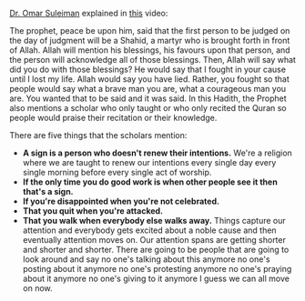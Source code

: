 [Dr. Omar Suleiman](https://yaqeeninstitute.org/team/omar-suleiman) explained in [this](https://www.youtube.com/watch?v=e0G8II_7f7k) video:

The prophet, peace be upon him, said that the first person to be judged on the day of judgment will be a Shahid, a martyr who is brought forth in front of Allah. Allah will mention his blessings, his favours upon that person, and the person will acknowledge all of those blessings. Then, Allah will say what did you do with those blessings? He would say that I fought in your cause until I lost my life. Allah would say you have lied. Rather, you fought so that people would say what a brave man you are, what a courageous man you are. You wanted that to be said and it was said. In this Hadith, the Prophet also mentions a scholar who only taught or who only recited the Quran so people would praise their recitation or their knowledge.

There are five things that the scholars mention:

- **A sign is a person who doesn't renew their intentions.** We're a religion where we are taught to renew our intentions every single day every single morning before every single act of worship.
- **If the only time you do good work is when other people see it then that's a sign.**
- **If you're disappointed when you're not celebrated.**
- **That you quit when you're attacked.**
- **That you walk when everybody else walks away.** Things capture our attention and everybody gets excited about a noble cause and then eventually attention moves on. Our attention spans are getting shorter and shorter and shorter. There are going to be people that are going to look around and say no one's talking about this anymore no one's posting about it anymore no one's protesting anymore no one's praying about it anymore no one's giving to it anymore I guess we can all move on now.
